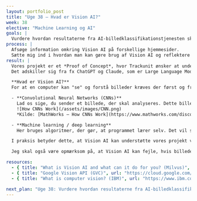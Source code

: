 ```yaml
---
layout: portfolio_post
title: "Uge 38 – Hvad er Vision AI?"
week: 38
elective: "Machine Learning og AI"
goals: |
  Vurdere hvordan resultaterne fra AI-billedklassifikationstjenesten skal behandles og vægtes i en samlet vurdering.
process: |
  Afsøge information omkring Vision AI på forskellige hjemmesider.  
  Sætte mig ind i hvordan man kan gøre brug af Vision AI og reflektere over, hvordan jeg bedst kan anvende det i projektet.
result: |
  Vores projekt er et *Proof of Concept*, hvor Trackunit ønsker at undersøge, om man kan bruge AI til at klassificere maskiner og automatisk hente metadata om en given maskine ud fra et billede.  
  Det adskiller sig fra fx ChatGPT og Claude, som er Large Language Models (LLM’er), der arbejder med tekst. I stedet ser vi på AI, der er trænet til at hente information direkte fra billeder – det kaldes Vision AI, altså AI der “ser”.  

  **Hvad er Vision AI?**  
  For at en computer kan "se" og forstå billeder kræves der først og fremmest store mængder træningsdata. I dette tilfælde findes der to forskellige teknologier, man kan bruge for at opnå en model, der faktisk kan "se":  

  - **Convolutional Neural Networks (CNNs)**  
    Lad os sige, du sender et billede, der skal analyseres. Dette billede bliver oversat til pixeldata. Pixeldataen kan AI bruge til at finde mønstre og visuelle kendetegn. CNN-netværket gennemgår billedet trin for trin. Først identificeres kanter og former, derefter mere komplekse strukturer som hjul, bælter eller karrosseriformer. Til sidst kan modellen klassificere, hvilken type maskine der er tale om.  
    ![How CNNs Work](/assets/images/CNN.png)  
    *Kilde: [MathWorks – How CNNs Work](https://www.mathworks.com/discovery/convolutional-neural-network.html)*

  - **Machine learning / deep learning**  
    Her bruges algoritmer, der gør, at programmet lærer selv. Det vil sige, at algoritmen lærer at se forskel på billeder ved at blive eksponeret for store mængder data, præcist som et menneske lærer at genkende objekter gennem erfaring.  

  I praksis betyder dette, at Vision AI kan understøtte vores projekt ved (forhåbentlig) at kunne identificere maskintyper og berige data på en automatiseret måde, som ellers ville kræve en manuel indsats.  

  Jeg skal også være opmærksom på, at Vision AI kan fejle, hvis billedet er uklart eller taget fra en usædvanlig vinkel. Det giver mig indsigt i, at kvaliteten af input-data bliver afgørende for vores projekt. 

resources:
  - { title: "What is Vision AI and what can it do for you? (Milvus)", url: "https://milvus.io/ai-quick-reference/what-is-vision-ai-and-what-it-can-do-for-you" }
  - { title: "Google Vision API (GVC)", url: "https://cloud.google.com/vision?hl=nb" }
  - { title: "What is computer vision? (IBM)", url: "https://www.ibm.com/think/topics/computer-vision" }

next_plan: "Uge 38: Vurdere hvordan resultaterne fra AI-billedklassifikationstjenesten skal behandles og vægtes i en samlet vurdering."
---
```

